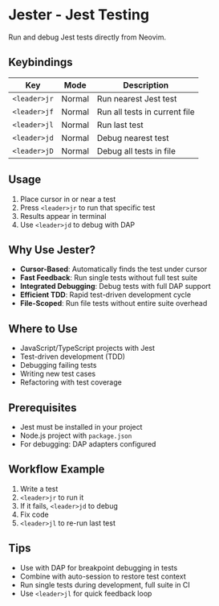 # Jester - Jest Testing

Run and debug Jest tests directly from Neovim.

## Keybindings

| Key | Mode | Description |
|-----|------|-------------|
| `<leader>jr` | Normal | Run nearest Jest test |
| `<leader>jf` | Normal | Run all tests in current file |
| `<leader>jl` | Normal | Run last test |
| `<leader>jd` | Normal | Debug nearest test |
| `<leader>jD` | Normal | Debug all tests in file |

## Usage

1. Place cursor in or near a test
2. Press `<leader>jr` to run that specific test
3. Results appear in terminal
4. Use `<leader>jd` to debug with DAP

## Why Use Jester?

- **Cursor-Based**: Automatically finds the test under cursor
- **Fast Feedback**: Run single tests without full test suite
- **Integrated Debugging**: Debug tests with full DAP support
- **Efficient TDD**: Rapid test-driven development cycle
- **File-Scoped**: Run file tests without entire suite overhead

## Where to Use

- JavaScript/TypeScript projects with Jest
- Test-driven development (TDD)
- Debugging failing tests
- Writing new test cases
- Refactoring with test coverage

## Prerequisites

- Jest must be installed in your project
- Node.js project with `package.json`
- For debugging: DAP adapters configured

## Workflow Example

1. Write a test
2. `<leader>jr` to run it
3. If it fails, `<leader>jd` to debug
4. Fix code
5. `<leader>jl` to re-run last test

## Tips

- Use with DAP for breakpoint debugging in tests
- Combine with auto-session to restore test context
- Run single tests during development, full suite in CI
- Use `<leader>jl` for quick feedback loop
